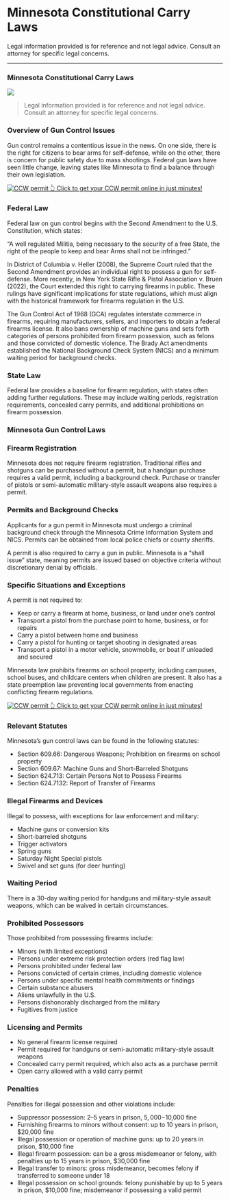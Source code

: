 # Minnesota Constitutional Carry Laws

Legal information provided is for reference and not legal advice. Consult an attorney for specific legal concerns. 

* * *

### Minnesota Constitutional Carry Laws

![](https://cdn-images-1.medium.com/max/1200/1*xviaEh0fTCii9bzJQoi78w.png)

> Legal information provided is for reference and not legal advice. Consult an attorney for specific legal concerns.

### Overview of Gun Control Issues

Gun control remains a contentious issue in the news. On one side, there is the right for citizens to bear arms for self-defense, while on the other, there is concern for public safety due to mass shootings. Federal gun laws have seen little change, leaving states like Minnesota to find a balance through their own legislation.

<a href="https://serp.ly/ccw">
<div>
    <img src="https://cdn-images-1.medium.com/max/1200/1*aCmvRhaa5Xjz4zDZxHzAjg.png" alt="CCW permit">
    👆 Click to get your CCW permit online in just minutes!
</div>
</a>

### Federal Law

Federal law on gun control begins with the Second Amendment to the U.S. Constitution, which states:

“A well regulated Militia, being necessary to the security of a free State, the right of the people to keep and bear Arms shall not be infringed.”

In District of Columbia v. Heller (2008), the Supreme Court ruled that the Second Amendment provides an individual right to possess a gun for self-defense. More recently, in New York State Rifle & Pistol Association v. Bruen (2022), the Court extended this right to carrying firearms in public. These rulings have significant implications for state regulations, which must align with the historical framework for firearms regulation in the U.S.

The Gun Control Act of 1968 (GCA) regulates interstate commerce in firearms, requiring manufacturers, sellers, and importers to obtain a federal firearms license. It also bans ownership of machine guns and sets forth categories of persons prohibited from firearm possession, such as felons and those convicted of domestic violence. The Brady Act amendments established the National Background Check System (NICS) and a minimum waiting period for background checks.

### State Law

Federal law provides a baseline for firearm regulation, with states often adding further regulations. These may include waiting periods, registration requirements, concealed carry permits, and additional prohibitions on firearm possession.

### Minnesota Gun Control Laws

### Firearm Registration

Minnesota does not require firearm registration. Traditional rifles and shotguns can be purchased without a permit, but a handgun purchase requires a valid permit, including a background check. Purchase or transfer of pistols or semi-automatic military-style assault weapons also requires a permit.

### Permits and Background Checks

Applicants for a gun permit in Minnesota must undergo a criminal background check through the Minnesota Crime Information System and NICS. Permits can be obtained from local police chiefs or county sheriffs.

A permit is also required to carry a gun in public. Minnesota is a “shall issue” state, meaning permits are issued based on objective criteria without discretionary denial by officials.

### Specific Situations and Exceptions

A permit is not required to:

  * Keep or carry a firearm at home, business, or land under one’s control
  * Transport a pistol from the purchase point to home, business, or for repairs
  * Carry a pistol between home and business
  * Carry a pistol for hunting or target shooting in designated areas
  * Transport a pistol in a motor vehicle, snowmobile, or boat if unloaded and secured



Minnesota law prohibits firearms on school property, including campuses, school buses, and childcare centers when children are present. It also has a state preemption law preventing local governments from enacting conflicting firearm regulations.


<a href="https://serp.ly/ccw">
<div>
    <img src="https://cdn-images-1.medium.com/max/1200/1*TMCVgNoKp2NAtvLSAMkaJg.png" alt="CCW permit">
    👆 Click to get your CCW permit online in just minutes!
</div>
</a>


### Relevant Statutes

Minnesota’s gun control laws can be found in the following statutes:

  * Section 609.66: Dangerous Weapons; Prohibition on firearms on school property
  * Section 609.67: Machine Guns and Short-Barreled Shotguns
  * Section 624.713: Certain Persons Not to Possess Firearms
  * Section 624.7132: Report of Transfer of Firearms



### Illegal Firearms and Devices

Illegal to possess, with exceptions for law enforcement and military:

  * Machine guns or conversion kits
  * Short-barreled shotguns
  * Trigger activators
  * Spring guns
  * Saturday Night Special pistols
  * Swivel and set guns (for deer hunting)



### Waiting Period

There is a 30-day waiting period for handguns and military-style assault weapons, which can be waived in certain circumstances.

### Prohibited Possessors

Those prohibited from possessing firearms include:

  * Minors (with limited exceptions)
  * Persons under extreme risk protection orders (red flag law)
  * Persons prohibited under federal law
  * Persons convicted of certain crimes, including domestic violence
  * Persons under specific mental health commitments or findings
  * Certain substance abusers
  * Aliens unlawfully in the U.S.
  * Persons dishonorably discharged from the military
  * Fugitives from justice



### Licensing and Permits

  * No general firearm license required
  * Permit required for handguns or semi-automatic military-style assault weapons
  * Concealed carry permit required, which also acts as a purchase permit
  * Open carry allowed with a valid carry permit



### Penalties

Penalties for illegal possession and other violations include:

  * Suppressor possession: 2–5 years in prison, $5,000-$10,000 fine
  * Furnishing firearms to minors without consent: up to 10 years in prison, $20,000 fine
  * Illegal possession or operation of machine guns: up to 20 years in prison, $10,000 fine
  * Illegal firearm possession: can be a gross misdemeanor or felony, with penalties up to 15 years in prison, $30,000 fine
  * Illegal transfer to minors: gross misdemeanor, becomes felony if transferred to someone under 18
  * Illegal possession on school grounds: felony punishable by up to 5 years in prison, $10,000 fine; misdemeanor if possessing a valid permit



